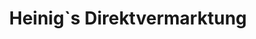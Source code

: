 ---
title: "Heinig`s Direktvermarktung"
url: /callenberg/heinig-s-direktvermarktung/
shop: Hofladen
---